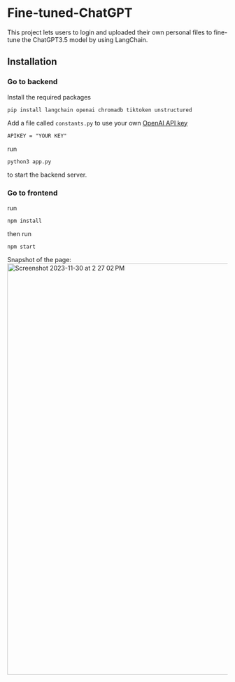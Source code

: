 # Fine-tuned-ChatGPT

This project lets users to login and uploaded their own personal files to fine-tune the ChatGPT3.5 model by using LangChain.


## Installation

### Go to backend
Install the required packages
```
pip install langchain openai chromadb tiktoken unstructured
```
Add a file called `constants.py` to use your own [OpenAI API key](https://platform.openai.com/account/api-keys)
```
APIKEY = "YOUR KEY"
```
run 
```
python3 app.py
```
to start the backend server.  

### Go to frontend 

run
```
npm install
```
then run 
```
npm start
```

Snapshot of the page:
<img width="939" alt="Screenshot 2023-11-30 at 2 27 02 PM" src="https://github.com/JingyaoGu1/Fine-tuned-ChatGPT/assets/43628019/e54a3787-ec43-4443-82e8-6d59a7b1ffd3">



